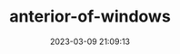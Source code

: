 ---
date: 2023-03-09 21:09:13
imageOriginalPath: photographs/anterior-of-windows-image-6a43cedb
imagePreviewPath: photographs/anterior-of-windows-preview-3c663935
photoCamera: Minolta SR-T Super
photoColor: colored
photoDate: 2017-01
photoFilm: Agfa 400
photoLens: ''
photoLocation: Kuzguncuk, Istanbul, Turkiye
photoSource: analog
photoType: city
title: anterior-of-windows
translationKey: null
---